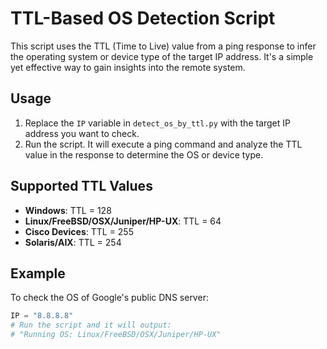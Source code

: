 # TTL-Based OS Detection Script

This script uses the TTL (Time to Live) value from a ping response to infer the operating system or device type of the target IP address. It's a simple yet effective way to gain insights into the remote system.

## Usage

1. Replace the `IP` variable in `detect_os_by_ttl.py` with the target IP address you want to check.
2. Run the script. It will execute a ping command and analyze the TTL value in the response to determine the OS or device type.

## Supported TTL Values

- **Windows**: TTL = 128
- **Linux/FreeBSD/OSX/Juniper/HP-UX**: TTL = 64
- **Cisco Devices**: TTL = 255
- **Solaris/AIX**: TTL = 254

## Example

To check the OS of Google's public DNS server:

```python
IP = "8.8.8.8"
# Run the script and it will output:
# "Running OS: Linux/FreeBSD/OSX/Juniper/HP-UX"
